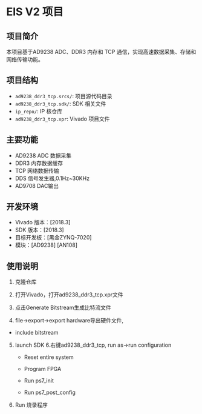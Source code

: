 # EIS V2 项目

## 项目简介
本项目基于AD9238 ADC、DDR3 内存和 TCP 通信，实现高速数据采集、存储和网络传输功能。  

## 项目结构
- `ad9238_ddr3_tcp.srcs/`: 项目源代码目录
- `ad9238_ddr3_tcp.sdk/`: SDK 相关文件
- `ip_repo/`: IP 核仓库
- `ad9238_ddr3_tcp.xpr`: Vivado 项目文件

## 主要功能
- AD9238 ADC 数据采集
- DDR3 内存数据缓存
- TCP 网络数据传输
- DDS 信号发生器,0.1Hz~30KHz   
- AD9708 DAC输出   

## 开发环境
- Vivado 版本：[2018.3]
- SDK 版本：[2018.3]
- 目标开发板：[黑金ZYNQ-7020]
- 模块：[AD9238] [AN108]

## 使用说明
1. 克隆仓库

2. 打开Vivado，打开ad9238_ddr3_tcp.xpr文件

3. 点击Generate Bitstream生成比特流文件
4. file->export->export hardware导出硬件文件,
- include bitstream      

5. launch SDK
6.右键ad9238_ddr3_tcp, run as->run configuration

    - Reset entire system

    - Program FPGA

    - Run ps7_init

    - Run ps7_post_config

6. Run 烧录程序
